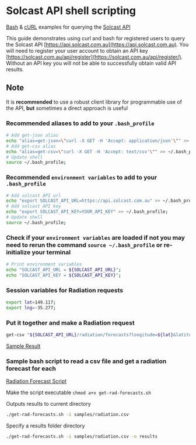 # Solcast API shell scripting

[Bash](https://www.gnu.org/software/bash/) & [cURL](https://curl.haxx.se) examples for querying the [Solcast API](https://api.solcast.com.au)

This guide demonstrates using curl and bash for registered users to query the Solcast API [https://api.solcast.com.au](https://api.solcast.com.au).  You will need to register your user account to obtain an API key [https://solcast.com.au/api/register](https://solcast.com.au/api/register/).  Without an API key you will not be able to successfully obtain valid API results.

## Note
It is **recommended** to use a robust client library for programmable use of the API, **but** sometimes a direct approach is useful

### Recommended aliases to add to your `.bash_profile`
``` bash
# Add get-json alias
echo "alias=get-json=\"curl -X GET -H 'Accept: application/json'\"" >> ~/.bash_profile;
# Add get-csv alias
echo "alias=get-csv=\"curl -X GET -H 'Accept: text/csv'\"" >> ~/.bash_profile;
# Update shell
source ~/.bash_profile;
```

### Recommended `environment variables` to add to your `.bash_profile`
``` bash
# Add solcast API url
echo "export SOLCAST_API_URL=https://api.solcast.com.au" >> ~/.bash_profile;
# Add solcast API key
echo "export SOLCAST_API_KEY=YOUR_API_KEY" >> ~/.bash_profile;
# Update shell
source ~/.bash_profile;
```

### Check if your `environment variables` are loaded if not you may need to rerun the command `source ~/.bash_profile` or re-initialize your terminal
``` bash
# Print environment variables
echo "SOLCAST_API_URL = ${SOLCAST_API_URL}";
echo "SOLCAST_API_KEY = ${SOLCAST_API_KEY}";
```

### Session variables for Radiation requests
``` bash
export lat=149.117;
export lng=-35.277;
```

### Put it together and make a Radiation request
``` bash
get-csv "${SOLCAST_API_URL}/radiation/forecasts?longitude=${lat}&latitude=${lng}&api_key=${SOLCAST_API_KEY}"
```

[Sample Result](samples/radiation.csv)

### Sample bash script to read a csv file and get a radiation forecast for each

[Radiation Forecast Script](get-rad-forecasts.sh)

Make the script executable `chmod a+x get-rad-forecasts.sh`

Outputs results to current directory
``` bash
./get-rad-forecasts.sh -i samples/radiation.csv
```
Specify a results folder directory
``` bash
./get-rad-forecasts.sh -i samples/radiation.csv -o results
```
